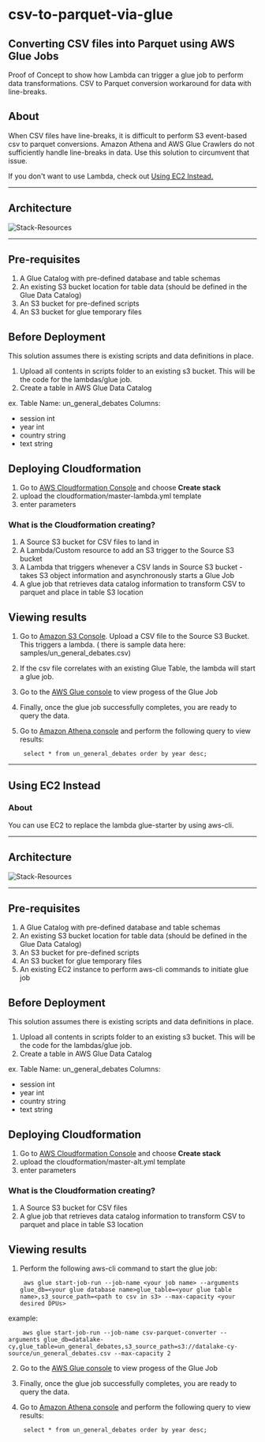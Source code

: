 # csv-to-parquet-via-glue

## Converting CSV files into Parquet using AWS Glue Jobs

Proof of Concept to show how Lambda can trigger a glue job to perform data transformations. CSV to Parquet conversion workaround for data with line-breaks.

## About

When CSV files have line-breaks, it is difficult to perform S3 event-based csv to parquet conversions. Amazon Athena and AWS Glue Crawlers do not sufficiently handle line-breaks in data.  Use this solution to circumvent that issue.

If you don't want to use Lambda, check out [Using EC2 Instead.](https://github.com/CYarros10/csv-to-parquet-via-glue/blob/master/README.md#using-ec2-instead)

----

## Architecture

![Stack-Resources](https://github.com/CYarros10/csv-to-parquet-via-glue/blob/master/architecture/datalake-transforms.png)

----

## Pre-requisites

1. A Glue Catalog with pre-defined database and table schemas
2. An existing S3 bucket location for table data (should be defined in the Glue Data Catalog)
3. An S3 bucket for pre-defined scripts
4. An S3 bucket for glue temporary files

## Before Deployment

This solution assumes there is existing scripts and data definitions in place.

1. Upload all contents in scripts folder to an existing s3 bucket. This will be the code for the lambdas/glue job.
2. Create a table in AWS Glue Data Catalog

ex.
Table Name: un_general_debates
Columns:

- session int
- year int
- country string
- text string

## Deploying Cloudformation

1. Go to [AWS Cloudformation Console](https://console.aws.amazon.com/cloudformation/) and choose **Create stack**
2. upload the cloudformation/master-lambda.yml template
3. enter parameters

### What is the Cloudformation creating?

1. A Source S3 bucket for CSV files to land in
2. A Lambda/Custom resource to add an S3 trigger to the Source S3 bucket
3. A Lambda that triggers whenever a CSV lands in Source S3 bucket - takes S3 object information and asynchronously starts a Glue Job
4. A glue job that retrieves data catalog information to transform CSV to parquet and place in table S3 location

## Viewing results

1. Go to [Amazon S3 Console](https://s3.console.aws.amazon.com/s3/). Upload a CSV file to the Source S3 Bucket. This triggers a lambda. ( there is sample data here: samples/un_general_debates.csv)
2. If the csv file correlates with an existing Glue Table, the lambda will start a glue job.
3. Go to the [AWS Glue console](https://console.aws.amazon.com/glue/) to view progess of the Glue Job
4. Finally, once the glue job successfully completes, you are ready to query the data.
5. Go to [Amazon Athena console](https://console.aws.amazon.com/athena) and perform the following query to view results:

        select * from un_general_debates order by year desc;

----

## Using EC2 Instead

### About

You can use EC2 to replace the lambda glue-starter by using aws-cli. 

----

## Architecture

![Stack-Resources](https://github.com/CYarros10/csv-to-parquet-via-glue/blob/master/architecture/datalake-transforms-2.png)

----

## Pre-requisites

1. A Glue Catalog with pre-defined database and table schemas
2. An existing S3 bucket location for table data (should be defined in the Glue Data Catalog)
3. An S3 bucket for pre-defined scripts
4. An S3 bucket for glue temporary files
5. An existing EC2 instance to perform aws-cli commands to initiate glue job

## Before Deployment

This solution assumes there is existing scripts and data definitions in place.

1. Upload all contents in scripts folder to an existing s3 bucket. This will be the code for the lambdas/glue job.
2. Create a table in AWS Glue Data Catalog

ex.
Table Name: un_general_debates
Columns:

- session int
- year int
- country string
- text string

## Deploying Cloudformation

1. Go to [AWS Cloudformation Console](https://console.aws.amazon.com/cloudformation/) and choose **Create stack**
2. upload the cloudformation/master-alt.yml template
3. enter parameters

### What is the Cloudformation creating?

1. A Source S3 bucket for CSV files
2. A glue job that retrieves data catalog information to transform CSV to parquet and place in table S3 location

## Viewing results

1. Perform the following aws-cli command to start the glue job:

        aws glue start-job-run --job-name <your job name> --arguments glue_db=<your glue database name>glue_table=<your glue table name>,s3_source_path=<path to csv in s3> --max-capacity <your desired DPUs> 
                
example:

        aws glue start-job-run --job-name csv-parquet-converter --arguments glue_db=datalake-cy,glue_table=un_general_debates,s3_source_path=s3://datalake-cy-source/un_general_debates.csv --max-capacity 2 

2. Go to the [AWS Glue console](https://console.aws.amazon.com/glue/) to view progess of the Glue Job
3. Finally, once the glue job successfully completes, you are ready to query the data.
4. Go to [Amazon Athena console](https://console.aws.amazon.com/athena) and perform the following query to view results:

        select * from un_general_debates order by year desc;
